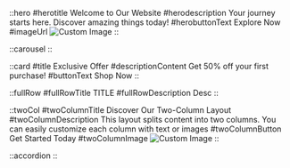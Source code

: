 ::hero
#herotitle
Welcome to Our Website
#herodescription
Your journey starts here. Discover amazing things today!
#herobuttonText
Explore Now
#imageUrl
![Custom Image](/path-to-image.jpg)
::

::carousel
::

::card
#title
Exclusive Offer
#descriptionContent
Get 50% off your first purchase!
#buttonText
Shop Now
::

::fullRow
#fullRowTitle
TITLE
#fullRowDescription
Desc
::

::twoCol
#twoColumnTitle
Discover Our Two-Column Layout
#twoColumnDescription
This layout splits content into two columns. You can easily customize each column with text or images
#twoColumnButton
Get Started Today
#twoColumnImage
![Custom Image](https://via.placeholder.com/300)
::

::accordion
::
